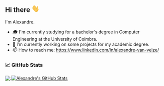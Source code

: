 ## Hi there <img src="https://raw.githubusercontent.com/alex6458/alex6458/master/icon/wave.gif" width="25px">
I'm Alexandre.

- 🎓 I'm currently studying for a bachelor's degree in Computer Engineering at the University of Coimbra.
- 🔭 I’m currently working on some projects for my academic degree.
- 📫 How to reach me: https://www.linkedin.com/in/alexandre-van-velze/

### 📈 GitHub Stats

<a href="https://github.com/alex6458/alex6458"> <img align="center" src="https://github-readme-stats.vercel.app/api/top-langs/?username=alex6458&hide=html,tex&title_color=ffffff&text_color=c9cacc&icon_color=2bbc8a&bg_color=1d1f21&langs_count=3" />
</a>
<a href="https://github.com/alex6458/alex6458"> <img align="center" src="https://github-readme-stats.vercel.app/api?username=alex6458&show_icons=true&line_height=27&count_private=true&title_color=ffffff&text_color=c9cacc&icon_color=2bbc8a&bg_color=1d1f21" alt="Alexandre's GitHub Stats" />
</a>

<!--
**alex6458/alex6458** is a ✨ _special_ ✨ repository because its `README.md` (this file) appears on your GitHub profile.
Here are some ideas to get you started:

- 🎓 I'm currently studying for a bachelor's degree in Finance at the University of ABC.
- 🔭 I’m currently working on ...
- 🌱 I’m currently learning ...
- 👯 I’m looking to collaborate on ...
- 🤔 I’m looking for help with ...
- 💬 Ask me about ...
- 📫 How to reach me: ...
- 😄 Pronouns: ...
- ⚡ Fun fact: ...
-->
